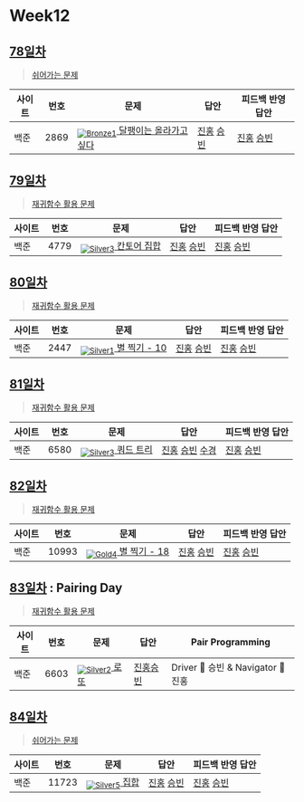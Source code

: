 <!-- tier 리스트 S -->
[Unrated]: https://user-images.githubusercontent.com/33937365/126247607-85783912-c11a-4d50-ac36-8cc7dcb75cd2.png
[Bronze5]: https://user-images.githubusercontent.com/33937365/126247611-e362d727-17a4-4737-a232-5827e185ab7c.png
[Bronze4]: https://user-images.githubusercontent.com/33937365/126247612-89cbc675-e1d4-43a2-950b-1cb014dca697.png
[Bronze3]: https://user-images.githubusercontent.com/33937365/126247613-b8408610-7bc4-40f8-804f-a30a45ddbb68.png
[Bronze2]: https://user-images.githubusercontent.com/33937365/126247614-d85dc6ff-a520-4c00-82bd-eb593b156bd8.png
[Bronze1]: https://user-images.githubusercontent.com/33937365/126247616-04b2ab30-9891-4b7b-8cb4-38e99b97e834.png
[Silver5]: https://user-images.githubusercontent.com/33937365/126247618-38c5c905-672b-4d75-808e-8a7d45ea577d.png
[Silver4]: https://user-images.githubusercontent.com/33937365/126247620-ba2d1b96-b0aa-4b88-80c5-71569c69bbc3.png
[Silver3]: https://user-images.githubusercontent.com/33937365/126247621-1b55b7f4-3a79-4348-8a63-f00c1813853e.png
[Silver2]: https://user-images.githubusercontent.com/33937365/126247622-a83b30a9-6618-4593-b775-6f6730afd3f6.png
[Silver1]: https://user-images.githubusercontent.com/33937365/126247625-8d82f8ab-6f95-4ef8-a243-be31f548596e.png
[Gold5]: https://user-images.githubusercontent.com/33937365/126247627-2979d4d5-915a-4c4e-adb7-c171f9bafe28.png
[Gold4]: https://user-images.githubusercontent.com/33937365/126247629-b24e1e24-4579-450f-bc3c-f166361091dd.png
[Gold3]: https://user-images.githubusercontent.com/33937365/126247630-80fb15af-debc-451d-a937-6c9c6bfa693b.png
[Gold2]: https://user-images.githubusercontent.com/33937365/126247633-7112f6a6-57da-4d1d-953f-5414ba8ffc3d.png
[Gold1]: https://user-images.githubusercontent.com/33937365/126247635-42bd3af9-e129-4379-b44a-22d75de3def6.png
[Platinum5]: https://user-images.githubusercontent.com/33937365/126247636-763e3bc4-43a9-4724-8ce1-c2288aecb636.png
[Platinum4]: https://user-images.githubusercontent.com/33937365/126247637-af30d243-2771-4966-b0bb-0901b9fd4989.png
[Platinum3]: https://user-images.githubusercontent.com/33937365/126247640-cfd654db-86d8-42a9-8d1b-0f3494758330.png
[Platinum2]: https://user-images.githubusercontent.com/33937365/126247641-3e60e9a6-5116-4005-a87d-bfb59969c87a.png
[Platinum1]: https://user-images.githubusercontent.com/33937365/126247643-23bba5ac-52c4-442a-a88a-2eb8998f6446.png
[Diamond5]: https://user-images.githubusercontent.com/33937365/126247645-870445bf-25d9-45ce-9c07-a25949ffad21.png
[Diamond4]: https://user-images.githubusercontent.com/33937365/126247646-b2d7e328-c205-448d-a5bf-c6294c07edaa.png
[Diamond3]: https://user-images.githubusercontent.com/33937365/126247647-db568f94-882f-410c-bd1b-63d49c87623c.png
[Diamond2]: https://user-images.githubusercontent.com/33937365/126247648-52f92f07-0fb9-4b1d-a344-6e9b81d81044.png
[Diamond1]: https://user-images.githubusercontent.com/33937365/126247649-4d068f63-f5e1-40df-910e-dceeb2b7de99.png
[Ruby5]: https://user-images.githubusercontent.com/33937365/126247652-94013ea7-9a96-4068-b922-01535c85801d.png
[Ruby4]: https://user-images.githubusercontent.com/33937365/126247655-a10f7077-6341-416e-938c-b500b7022aca.png
[Ruby3]: https://user-images.githubusercontent.com/33937365/126247656-d0e16a36-5080-4585-a465-4e4f5302beef.png
[Ruby2]: https://user-images.githubusercontent.com/33937365/126247659-1d249660-02a2-4a95-966f-074f99df70fe.png
[Ruby1]: https://user-images.githubusercontent.com/33937365/126247660-8e0d236d-eaef-42b3-8983-28f9e6c94ff9.png
<!-- tier 리스트 E -->

# Week12

## [78일차](Day78)

> [쉬어가는 문제](https://www.acmicpc.net/group/workbook/view/9797/31575)

| 사이트 | 번호 | 문제                                                           | 답안                                                          | 피드백 반영 답안                                                 |
| ------ | ---- | -------------------------------------------------------------- | ------------------------------------------------------------- | ---------------------------------------------------------------- |
| 백준   | 2869 | [<sub>![Bronze1]</sub> 달팽이는 올라가고 싶다](https://www.acmicpc.net/problem/2869) | [진홍](Day78/boj2869_kjh.java) [승빈](Day78/boj2869_wsb.java) | [진홍](Day78/boj2869_kjh_fb.java) [승빈](Day78/boj2869_wsb.java) |

## [79일차](Day79)

> [재귀함수 활용 문제](https://www.acmicpc.net/group/workbook/view/9797/31576)

| 사이트 | 번호 | 문제                                                | 답안                                                          | 피드백 반영 답안                                              |
| ------ | ---- | --------------------------------------------------- | ------------------------------------------------------------- | ------------------------------------------------------------- |
| 백준   | 4779 | [<sub>![Silver3]</sub> 칸토어 집합](https://www.acmicpc.net/problem/4779) | [진홍](Day79/boj4779_kjh.java) [승빈](Day79/boj4779_wsb.java) | [진홍](Day79/boj4779_kjh.java) [승빈](Day79/boj4779_wsb.java) |

## [80일차](Day80)

> [재귀함수 활용 문제](https://www.acmicpc.net/group/workbook/view/9797/31620)

| 사이트 | 번호 | 문제                                                 | 답안                                                          | 피드백 반영 답안                                              |
| ------ | ---- | ---------------------------------------------------- | ------------------------------------------------------------- | ------------------------------------------------------------- |
| 백준   | 2447 | [<sub>![Silver1]</sub> 별 찍기 - 10](https://www.acmicpc.net/problem/2447) | [진홍](Day80/boj2447_kjh.java) [승빈](Day80/boj2447_wsb.java) | [진홍](Day80/boj2447_kjh.java) [승빈](Day80/boj2447_wsb.java) |

## [81일차](Day81)

> [재귀함수 활용 문제](https://www.acmicpc.net/group/workbook/view/9797/31672)

| 사이트 | 번호 | 문제                                              | 답안                                                                                                                                                    | 피드백 반영 답안                                                    |
| ------ | ---- | ------------------------------------------------- | ------------------------------------------------------------------------------------------------------------------------------------------------------- | ------------------------------------------------------------------- |
| 백준   | 6580 | [<sub>![Silver3]</sub> 쿼드 트리](https://www.acmicpc.net/problem/6580) | [진홍](Day81/boj6580_kjh.java) [승빈](Day81/boj6580_wsb.java) [수경](https://github.com/sukyeongh/Algorithm/blob/master/2021_05/20210504/bj6580_hsk.js) | [진홍](Day81/boj6580_kjh_fb.java) [승빈](Day81/boj6580_wsb_fb.java) |

## [82일차](Day82)

> [재귀함수 활용 문제](https://www.acmicpc.net/group/workbook/view/9797/31758)

| 사이트 | 번호  | 문제                                                  | 답안                                                            | 피드백 반영 답안                                                |
| ------ | ----- | ----------------------------------------------------- | --------------------------------------------------------------- | --------------------------------------------------------------- |
| 백준   | 10993 | [<sub>![Gold4]</sub> 별 찍기 - 18](https://www.acmicpc.net/problem/10993) | [진홍](Day82/boj10993_kjh.java) [승빈](Day82/boj10993_wsb.java) | [진홍](Day82/boj10993_kjh.java) [승빈](Day82/boj10993_wsb.java) |

## [83일차](Day83) : Pairing Day

> [재귀함수 활용 문제](https://www.acmicpc.net/group/workbook/view/9797/31760)

| 사이트 | 번호 | 문제                                         | 답안                                  | Pair Programming                   |
| ------ | ---- | -------------------------------------------- | ------------------------------------- | ---------------------------------- |
| 백준   | 6603 | [<sub>![Silver2]</sub> 로또](https://www.acmicpc.net/problem/6603) | [진홍승빈](Day83/boj6603_kjhwsb.java) | Driver 🚗 승빈 & Navigator 🧭 진홍 |

## [84일차](Day84)

> [쉬어가는 문제](https://www.acmicpc.net/group/workbook/view/9797/31794)

| 사이트 | 번호  | 문제                                          | 답안                                                            | 피드백 반영 답안                                                |
| ------ | ----- | --------------------------------------------- | --------------------------------------------------------------- | --------------------------------------------------------------- |
| 백준   | 11723 | [<sub>![Silver5]</sub> 집합](https://www.acmicpc.net/problem/11723) | [진홍](Day84/boj11723_kjh.java) [승빈](Day84/boj11723_wsb.java) | [진홍](Day84/boj11723_kjh.java) [승빈](Day84/boj11723_wsb.java) |
